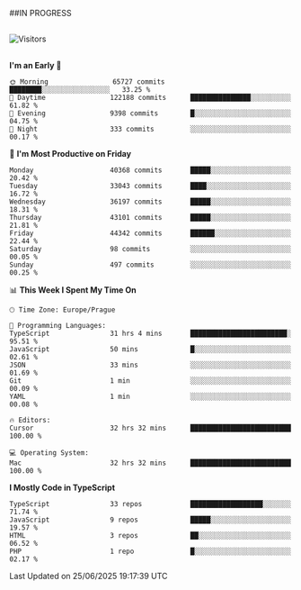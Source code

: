 ##IN PROGRESS
##
![Visitors](https://komarev.com/ghpvc/?username=petrbui&style=for-the-badge&label=Visitors+👀)



##
<!--
[![My GitHub stats](https://github-readme-stats.vercel.app/api?username=petrbui&theme=github_dark)](https://github.com/anuraghazra/github-readme-stats)

[![My wakatime stats](https://github-readme-stats.vercel.app/api/wakatime?username=petrbui&theme=github_dark)](https://github.com/anuraghazra/github-readme-stats)
-->
<!--START_SECTION:waka-->
**I'm an Early 🐤** 

```text
🌞 Morning                65727 commits       ████████░░░░░░░░░░░░░░░░░   33.25 % 
🌆 Daytime                122188 commits      ███████████████░░░░░░░░░░   61.82 % 
🌃 Evening                9398 commits        █░░░░░░░░░░░░░░░░░░░░░░░░   04.75 % 
🌙 Night                  333 commits         ░░░░░░░░░░░░░░░░░░░░░░░░░   00.17 % 
```
📅 **I'm Most Productive on Friday** 

```text
Monday                   40368 commits       █████░░░░░░░░░░░░░░░░░░░░   20.42 % 
Tuesday                  33043 commits       ████░░░░░░░░░░░░░░░░░░░░░   16.72 % 
Wednesday                36197 commits       █████░░░░░░░░░░░░░░░░░░░░   18.31 % 
Thursday                 43101 commits       █████░░░░░░░░░░░░░░░░░░░░   21.81 % 
Friday                   44342 commits       ██████░░░░░░░░░░░░░░░░░░░   22.44 % 
Saturday                 98 commits          ░░░░░░░░░░░░░░░░░░░░░░░░░   00.05 % 
Sunday                   497 commits         ░░░░░░░░░░░░░░░░░░░░░░░░░   00.25 % 
```


📊 **This Week I Spent My Time On** 

```text
🕑︎ Time Zone: Europe/Prague

💬 Programming Languages: 
TypeScript               31 hrs 4 mins       ████████████████████████░   95.51 % 
JavaScript               50 mins             █░░░░░░░░░░░░░░░░░░░░░░░░   02.61 % 
JSON                     33 mins             ░░░░░░░░░░░░░░░░░░░░░░░░░   01.69 % 
Git                      1 min               ░░░░░░░░░░░░░░░░░░░░░░░░░   00.09 % 
YAML                     1 min               ░░░░░░░░░░░░░░░░░░░░░░░░░   00.08 % 

🔥 Editors: 
Cursor                   32 hrs 32 mins      █████████████████████████   100.00 % 

💻 Operating System: 
Mac                      32 hrs 32 mins      █████████████████████████   100.00 % 
```

**I Mostly Code in TypeScript** 

```text
TypeScript               33 repos            ██████████████████░░░░░░░   71.74 % 
JavaScript               9 repos             █████░░░░░░░░░░░░░░░░░░░░   19.57 % 
HTML                     3 repos             ██░░░░░░░░░░░░░░░░░░░░░░░   06.52 % 
PHP                      1 repo              █░░░░░░░░░░░░░░░░░░░░░░░░   02.17 % 
```




 Last Updated on 25/06/2025 19:17:39 UTC
<!--END_SECTION:waka-->
